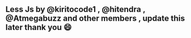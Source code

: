 ## Less Js  by @kiritocode1 , @hitendra  , @Atmegabuzz and other members , update this later thank you 😄
